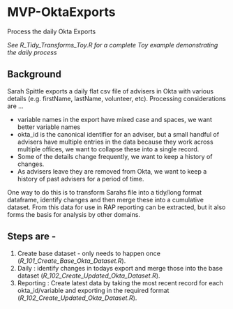 # MVP-OktaExports
Process the daily Okta Exports

*See R_Tidy_Transforms_Toy.R for a complete Toy example demonstrating the daily process*

## Background
Sarah Spittle exports a daily flat csv file of advisers in Okta with various details (e.g. firstName, lastName, volunteer, etc). Processing considerations are ...
- variable names in the export have mixed case and spaces, we want better variable names
- okta_id is the canonical identifier for an adviser, but a small handful of advisers have multiple entries in the data because they work across multiple offices, we want to collapse these into a single record.
- Some of the details change frequently, we want to keep a history of changes.
- As advisers leave they are removed from Okta, we want to keep a history of past advisers for a period of time.

One way to do this is to transform Sarahs file into a tidy/long format dataframe, identify changes and then merge these into a cumulative dataset. From this data for use in RAP reporting can be extracted, but it also forms the basis for analysis by other domains.

## Steps are -

1. Create base dataset - only needs to happen once (*R_101_Create_Base_Okta_Dataset.R*).
2. Daily : identify changes in todays export and merge those into the base dataset (*R_102_Create_Updated_Okta_Dataset.R*). 
3. Reporting : Create latest data by taking the most recent record for each okta_id/variable and exporting in the required format (*R_102_Create_Updated_Okta_Dataset.R*).
